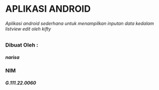 # APLIKASI ANDROID
###### Aplikasi android sederhana untuk menampilkan inputan data kedalam listview edit oleh kifty

### Dibuat Oleh :
##### narisa
### NIM
##### G.111.22.0060
